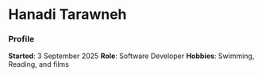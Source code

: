 # Hanadi Tarawneh
### Profile
**Started**: 3 September 2025
**Role**: Software Developer
**Hobbies**: Swimming, Reading, and films
